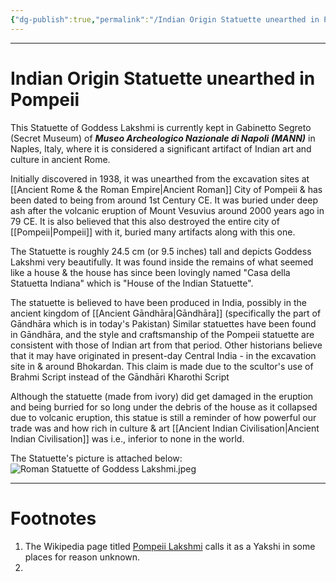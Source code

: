 ```yaml
---
{"dg-publish":true,"permalink":"/Indian Origin Statuette unearthed in Pompeii/","tags":["#IndicCulture","#WorldCulture","History"]}
---
```



---
# Indian Origin Statuette unearthed in Pompeii
This Statuette of Goddess Lakshmi is currently kept in Gabinetto Segreto (Secret Museum) of ***Museo Archeologico Nazionale di Napoli (MANN)*** in Naples, Italy, where it is considered a significant artifact of Indian art and culture in ancient Rome.

Initially discovered in 1938, it was unearthed from the excavation sites at [[Ancient Rome & the Roman Empire\|Ancient Roman]] City of Pompeii & has been dated to being from around 1st Century CE. It was buried under deep ash after the volcanic eruption of Mount Vesuvius around 2000 years ago in 79 CE. It is also believed that this also destroyed the entire city of [[Pompeii\|Pompeii]] with it, buried many artifacts along with this one.

The Statuette is roughly 24.5 cm (or 9.5 inches) tall and depicts Goddess Lakshmi very beautifully. It was found inside the remains of what seemed like a house & the house has since been lovingly named "Casa della Statuetta Indiana" which is "House of the Indian Statuette".

The statuette is believed to have been produced in India, possibly in the ancient kingdom of [[Ancient Gāndhāra\|Gāndhāra]] (specifically the part of Gāndhāra which is in today's Pakistan)  Similar statuettes have been found in Gāndhāra, and the style and craftsmanship of the Pompeii statuette are consistent with those of Indian art from that period.
Other historians believe that it may have originated in present-day Central India - in the excavation site in & around Bhokardan. This claim is made due to the scultor's use of Brahmi Script instead of the Gāndhāri Kharothi Script 

Although the statuette (made from ivory) did get damaged in the eruption and being burried for so long under the debris of the house as it collapsed due to volcanic eruption, this statue is still a reminder of how powerful our trade was and how rich in culture & art [[Ancient Indian Civilisation\|Ancient Indian Civilisation]] was i.e., inferior to none in the world.

The Statuette's picture is attached below:
![Roman Statuette of Goddess Lakshmi.jpeg](/img/user/Vaulted%20Images/Roman%20Statuette%20of%20Goddess%20Lakshmi.jpeg)

---
# Footnotes
1. The Wikipedia page titled [Pompeii Lakshmi](https://en.wikipedia.org/wiki/Pompeii_Lakshmi) calls it as a Yakshi in some places for reason unknown.
2. 
